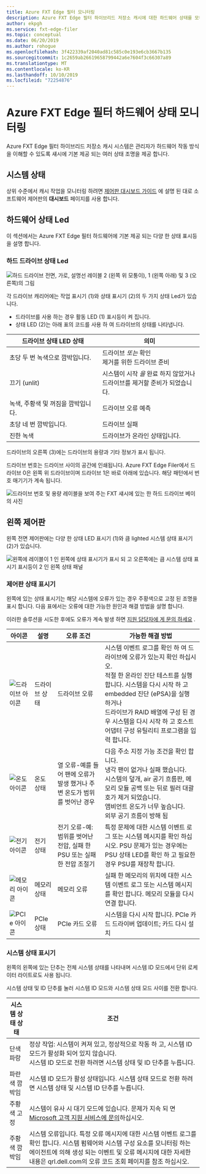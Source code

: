 ```yaml
---
title: Azure FXT Edge 필터 모니터링
description: Azure FXT Edge 필터 하이브리드 저장소 캐시에 대한 하드웨어 상태를 모니터링 하는 방법
author: ekpgh
ms.service: fxt-edge-filer
ms.topic: conceptual
ms.date: 06/20/2019
ms.author: rohogue
ms.openlocfilehash: 3f422339af2040ad81c585c0e193e6cb3667b135
ms.sourcegitcommit: 1c2659ab26619658799442a6e7604f3c66307a89
ms.translationtype: MT
ms.contentlocale: ko-KR
ms.lasthandoff: 10/10/2019
ms.locfileid: "72254876"
---
```

# <a name="monitor-azure-fxt-edge-filer-hardware-status"></a>Azure FXT Edge 필터 하드웨어 상태 모니터링

Azure FXT Edge 필터 하이브리드 저장소 캐시 시스템은 관리자가 하드웨어 작동 방식을 이해할 수 있도록 섀시에 기본 제공 되는 여러 상태 조명을 제공 합니다.

## <a name="system-health-status"></a>시스템 상태

상위 수준에서 캐시 작업을 모니터링 하려면 [제어판 대시보드 가이드](https://azure.github.io/Avere/legacy/dashboard/4_7/html/ops_dashboard_index.html) 에 설명 된 대로 소프트웨어 제어판의 **대시보드** 페이지를 사용 합니다.

## <a name="hardware-status-leds"></a>하드웨어 상태 Led

이 섹션에서는 Azure FXT Edge 필터 하드웨어에 기본 제공 되는 다양 한 상태 표시등을 설명 합니다.

### <a name="hard-drive-status-leds"></a>하드 드라이브 상태 Led

![하드 드라이브 전면, 가로, 설명선 레이블 2 (왼쪽 위 모퉁이), 1 (왼쪽 아래) 및 3 (오른쪽)의 그림](media/fxt-monitor/fxt-drive-callouts.png)

각 드라이브 캐리어에는 작업 표시기 (1)와 상태 표시기 (2)의 두 가지 상태 Led가 있습니다. 

* 드라이브를 사용 하는 경우 활동 LED (1) 표시등이 켜 집니다.  
* 상태 LED (2)는 아래 표의 코드를 사용 하 여 드라이브의 상태를 나타냅니다.

| 드라이브 상태 LED 상태              | 의미  |
|-------------------------------------|----------------------------------------------------------|
| 초당 두 번 녹색으로 깜박입니다.      | 드라이브 *또는* 확인 <br> 제거를 위한 드라이브 준비  |
| 끄기 (unlit)                         | 시스템이 시작 *을* 완료 하지 않았거나 <br>드라이브를 제거할 준비가 되었습니다. |
| 녹색, 주황색 및 꺼짐을 깜박입니다.       | 드라이브 오류 예측   |
| 초당 네 번 깜박입니다. | 드라이브 실패   |
| 진한 녹색                         | 드라이브가 온라인 상태입니다. |

드라이브의 오른쪽 (3)에는 드라이브의 용량과 기타 정보가 표시 됩니다.

드라이브 번호는 드라이브 사이의 공간에 인쇄됩니다. Azure FXT Edge Filer에서 드라이브 0은 왼쪽 위 드라이브이며 드라이브 1은 바로 아래에 있습니다. 해당 패턴에서 번호 매기기가 계속 됩니다. 

![드라이브 번호 및 용량 레이블을 보여 주는 FXT 섀시에 있는 한 하드 드라이브 베이의 사진](media/fxt-drives-photo.png)

## <a name="left-control-panel"></a>왼쪽 제어판

왼쪽 전면 제어판에는 다양 한 상태 LED 표시기 (1)와 큼 lighted 시스템 상태 표시기 (2)가 있습니다. 

![왼쪽에 레이블이 1 인 왼쪽에 상태 표시기가 표시 되 고 오른쪽에는 큼 시스템 상태 표시기 표시등이 2 인 왼쪽 상태 패널](media/fxt-monitor/fxt-control-panel-left.jpg)

### <a name="control-panel-status-indicators"></a>제어판 상태 표시기 

왼쪽에 있는 상태 표시기는 해당 시스템에 오류가 있는 경우 주황색으로 고정 된 조명을 표시 합니다. 다음 표에서는 오류에 대한 가능한 원인과 해결 방법을 설명 합니다. 

이러한 솔루션을 시도한 후에도 오류가 계속 발생 하면 [지원 담당자에 게 문의 하세요](fxt-support-ticket.md) . 

| 아이콘 | 설명 | 오류 조건 | 가능한 해결 방법 |
|----------------|---------------|--------------------|----------------------|
| ![드라이브 아이콘](media/fxt-monitor/fxt-hd-icon.jpg) | 드라이브 상태 | 드라이브 오류 | 시스템 이벤트 로그를 확인 하 여 드라이브에 오류가 있는지 확인 하십시오. <br>적절 한 온라인 진단 테스트를 실행 합니다. 시스템을 다시 시작 하 고 embedded 진단 (ePSA)을 실행 하거나 <br>드라이브가 RAID 배열에 구성 된 경우 시스템을 다시 시작 하 고 호스트 어댑터 구성 유틸리티 프로그램을 입력 합니다. |
|![온도 아이콘](media/fxt-monitor/fxt-temp-icon.jpg) | 온도 상태 | 열 오류-예를 들어 팬에 오류가 발생 했거나 주변 온도가 범위를 벗어난 경우 | 다음 주소 지정 가능 조건을 확인 합니다. <br>냉각 팬이 없거나 실패 했습니다. <br>시스템의 덮개, air 공기 흐름판, 메모리 모듈 공백 또는 뒤로 필러 대괄호가 제거 되었습니다. <br>앰비언트 온도가 너무 높습니다. <br>외부 공기 흐름이 방해 됨 |
|![전기 아이콘](media/fxt-monitor/fxt-electric-icon.jpg) | 전기 상태 | 전기 오류-예: 범위를 벗어난 전압, 실패 한 PSU 또는 실패 한 전압 조절기 |  특정 문제에 대한 시스템 이벤트 로그 또는 시스템 메시지를 확인 하십시오. PSU 문제가 있는 경우에는 PSU 상태 LED를 확인 하 고 필요한 경우 PSU를 재장착 합니다. | 
|![메모리 아이콘](media/fxt-monitor/fxt-memory-icon.jpg) | 메모리 상태 | 메모리 오류 | 실패 한 메모리의 위치에 대한 시스템 이벤트 로그 또는 시스템 메시지를 확인 합니다. 메모리 모듈을 다시 연결 합니다. |
|![PCIe 아이콘](media/fxt-monitor/fxt-pcie-icon.jpg) | PCIe 상태 | PCIe 카드 오류 | 시스템을 다시 시작 합니다. PCIe 카드 드라이버 업데이트; 카드 다시 설치 |


### <a name="system-health-status-indicator"></a>시스템 상태 표시기

왼쪽의 왼쪽에 있는 단추는 전체 시스템 상태를 나타내며 시스템 ID 모드에서 단위 로케이터 라이트로도 사용 됩니다.

시스템 상태 및 ID 단추를 눌러 시스템 ID 모드와 시스템 상태 모드 사이를 전환 합니다.

|시스템 상태 상태 | 조건 |
|-------------------------------------------|-----------------------------------------------|
| 단색 파랑 | 정상 작업: 시스템이 켜져 있고, 정상적으로 작동 하 고, 시스템 ID 모드가 활성화 되어 있지 않습니다. <br/>시스템 ID 모드로 전환 하려면 시스템 상태 및 ID 단추를 누릅니다. |
| 파란색 깜박임 | 시스템 ID 모드가 활성 상태입니다. 시스템 상태 모드로 전환 하려면 시스템 상태 및 시스템 ID 단추를 누릅니다. |
| 주황색 고정 | 시스템이 유사 시 대기 모드에 있습니다. 문제가 지속 되 면 [Microsoft 고객 지원 서비스에 문의](fxt-support-ticket.md)하십시오. |
| 주황색 깜박임 | 시스템 오류입니다. 특정 오류 메시지에 대한 시스템 이벤트 로그를 확인 합니다. 시스템 펌웨어와 시스템 구성 요소를 모니터링 하는 에이전트에 의해 생성 되는 이벤트 및 오류 메시지에 대한 자세한 내용은 qrl.dell.com의 오류 코드 조회 페이지를 참조 하십시오. |



